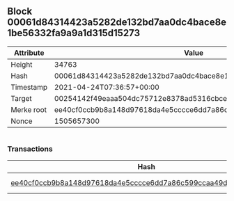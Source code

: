## Block 00061d84314423a5282de132bd7aa0dc4bace8e1be56332fa9a9a1d315d15273

Attribute | Value
--- | ---
Height | 34763
Hash | 00061d84314423a5282de132bd7aa0dc4bace8e1be56332fa9a9a1d315d15273
Timestamp | 2021-04-24T07:36:57+00:00
Target | 00254142f49eaaa504dc75712e8378ad5316cbcead634704b3734b6271167cc4
Merke root | ee40cf0ccb9b8a148d97618da4e5cccce6dd7a86c599ccaa49d6e0f97e9e3c84
Nonce | 1505657300

```

```

### Transactions

Hash | Amount
--- | ---
[ee40cf0ccb9b8a148d97618da4e5cccce6dd7a86c599ccaa49d6e0f97e9e3c84](ee40cf0ccb9b8a148d97618da4e5cccce6dd7a86c599ccaa49d6e0f97e9e3c84.md) | 10.00000000 SKEPTI 
